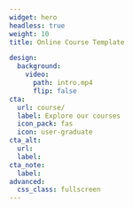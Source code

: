 ```yaml
---
widget: hero
headless: true
weight: 10
title: Online Course Template

design:
  background:
    video:
      path: intro.mp4
      flip: false
cta:
  url: course/
  label: Explore our courses
  icon_pack: fas
  icon: user-graduate
cta_alt:
  url:
  label:
cta_note:
  label:
advanced:
  css_class: fullscreen
---
```

<br>
